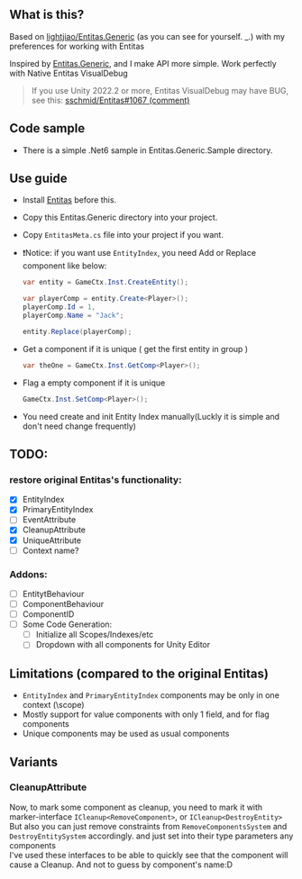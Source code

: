 ## What is this?
Based on [lightjiao/Entitas.Generic](https://github.com/lightjiao/Entitas.Generic) (as you can see for yourself. _.)
with my preferences for working with Entitas

Inspired by [Entitas.Generic](https://github.com/yosadchyi/Entitas.Generic), and I make API more simple. Work perfectly with Native Entitas VisualDebug

> If you use Unity 2022.2 or more, Entitas VisualDebug may have BUG, see this: [sschmid/Entitas#1067 (comment)](https://github.com/sschmid/Entitas/issues/1067#issuecomment-1623734894)

## Code sample 
-  There is a simple .Net6 sample in Entitas.Generic.Sample directory.

## Use guide
- Install [Entitas](https://github.com/sschmid/Entitas) before this.

- Copy this Entitas.Generic directory into your project.

- Copy `EntitasMeta.cs` file into your project if you want.

- ❗Notice: if you want use `EntityIndex`, you need Add or Replace component like below:
  ```csharp
  var entity = GameCtx.Inst.CreateEntity();

  var playerComp = entity.Create<Player>();
  playerComp.Id = 1,
  playerComp.Name = "Jack";
  
  entity.Replace(playerComp);
  ```

- Get a component if it is unique ( get the first entity in group )
  ```csharp
  var theOne = GameCtx.Inst.GetComp<Player>();
  ```

- Flag a empty component if it is unique
  ```csharp
  GameCtx.Inst.SetComp<Player>();
  ```

- You need create and init Entity Index manually(Luckly it is simple and don't need change frequently)

## TODO:
### restore original Entitas's functionality:
- [x] EntityIndex
- [x] PrimaryEntityIndex
- [ ] EventAttribute
- [x] CleanupAttribute
- [x] UniqueAttribute
- [ ] Context name?

### Addons:
- [ ] EntitytBehaviour
- [ ] ComponentBehaviour
- [ ] ComponentID
- [ ] Some Code Generation:
  - [ ] Initialize all Scopes/Indexes/etc
  - [ ] Dropdown with all components for Unity Editor

## Limitations (compared to the original Entitas)
- `EntityIndex` and `PrimaryEntityIndex` components may be only in one context (\scope)
- Mostly support for value components with only 1 field, and for flag components
- Unique components may be used as usual components

## Variants
### CleanupAttribute
Now, to mark some component as cleanup, you need to mark it with marker-interface `ICleanup<RemoveComponent>`, or `ICleanup<DestroyEntity>` <br>
But also you can just remove constraints from `RemoveComponentsSystem` and `DestroyEntitySystem` accordingly. and just set into their type parameters any components <br>
I've used these interfaces to be able to quickly see that the component will cause a Cleanup. And not to guess by component's name:D
